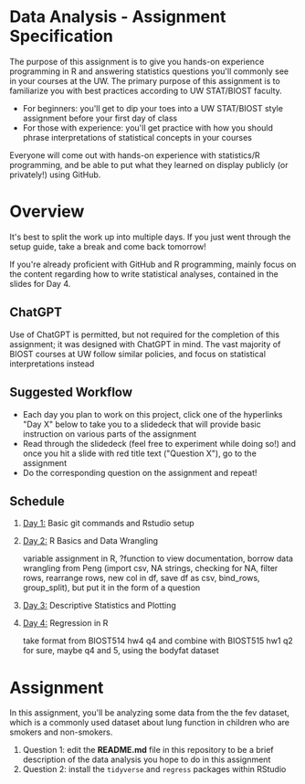 # Data Analysis - Assignment Specification

The purpose of this assignment is to give you hands-on experience programming in R and answering statistics questions you'll commonly see in your courses at the UW. The primary purpose of this assignment is to familiarize you with best practices according to UW STAT/BIOST faculty.

- For beginners: you'll get to dip your toes into a UW STAT/BIOST style assignment before your first day of class
- For those with experience: you'll get practice with how you should phrase interpretations of statistical concepts in your courses

Everyone will come out with hands-on experience with statistics/R programming, and be able to put what they learned on display publicly (or privately!) using GitHub.

# Overview

It's best to split the work up into multiple days. If you just went through the setup guide, take a break and come back tomorrow!

If you're already proficient with GitHub and R programming, mainly focus on the content regarding how to write statistical analyses, contained in the slides for Day 4.

## ChatGPT

Use of ChatGPT is permitted, but not required for the completion of this assignment; it was designed with ChatGPT in mind. The vast majority of BIOST courses at UW follow similar policies, and focus on statistical interpretations instead


## Suggested Workflow

- Each day you plan to work on this project, click one of the hyperlinks "Day X" below to take you to a slidedeck that will provide basic instruction on various parts of the assignment
- Read through the slidedeck (feel free to experiment while doing so!) and once you hit a slide with red title text ("Question X"), go to the assignment
- Do the corresponding question on the assignment and repeat!

## Schedule

<!-- lets try to stay away from base r commands for now, mention ChatGPT is ok for code, but not for analysis -->

1. [Day 1:](https://docs.google.com/presentation/d/1ZbkhEe2oIbKtkKZFMg64hnVnUX3RPu_eSJ1dRR2xslY/edit?usp=sharing) Basic git commands and Rstudio setup
1. [Day 2:](https://docs.google.com/presentation/d/1z-T-SRFQyL5lYsLgSDSbgguDmFFsyfDfnjsd_r4dUQY/edit?usp=sharing) R Basics and Data Wrangling

    variable assignment in R, ?function to view documentation, borrow data wrangling from Peng (import csv, NA strings, checking for NA, filter rows, rearrange rows, new col in df, save df as csv, bind_rows, group_split), but put it in the form of a question
1. [Day 3:](https://docs.google.com/presentation/d/1CbUCN9RhhKkkofRPcjBPxe6D2AnutVX9RoX4jvBKadU/edit?usp=sharing) Descriptive Statistics and Plotting
1. [Day 4:](https://docs.google.com/presentation/d/1ymt9pRfz-BL_83jhW0XJGVtkFKZB_TK1yr8xqxwRUXY/edit?usp=sharing) Regression in R

    take format from BIOST514 hw4 q4 and combine with BIOST515 hw1 q2 for sure, maybe q4 and 5, using the bodyfat dataset

# Assignment

In this assignment, you'll be analyzing some data from the the fev dataset, which is a commonly used dataset about lung function in children who are smokers and non-smokers.

1. Question 1: edit the **README.md** file in this repository to be a brief description of the data analysis you hope to do in this assignment
1. Question 2: install the `tidyverse` and `regress` packages within RStudio